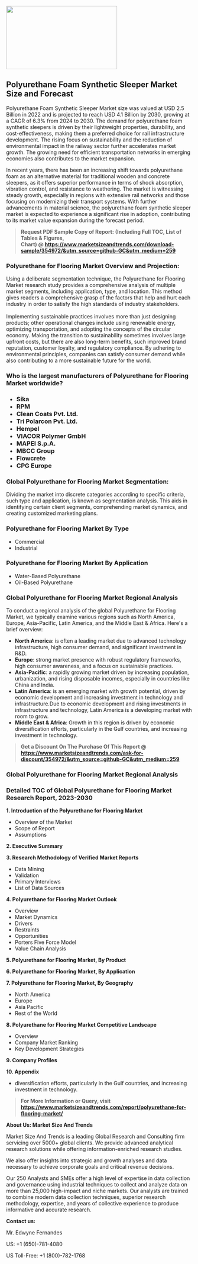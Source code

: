 <p><img class="alignnone size-medium wp-image-20088" src="https://ffe5etoiles.com/wp-content/uploads/2024/12/MST1-300x171.png" alt="" width="300" height="171" /></p><h2>Polyurethane Foam Synthetic Sleeper Market Size and Forecast</h2><p>Polyurethane Foam Synthetic Sleeper Market size was valued at USD 2.5 Billion in 2022 and is projected to reach USD 4.1 Billion by 2030, growing at a CAGR of 6.3% from 2024 to 2030. The demand for polyurethane foam synthetic sleepers is driven by their lightweight properties, durability, and cost-effectiveness, making them a preferred choice for rail infrastructure development. The rising focus on sustainability and the reduction of environmental impact in the railway sector further accelerates market growth. The growing need for efficient transportation networks in emerging economies also contributes to the market expansion.</p><p>In recent years, there has been an increasing shift towards polyurethane foam as an alternative material for traditional wooden and concrete sleepers, as it offers superior performance in terms of shock absorption, vibration control, and resistance to weathering. The market is witnessing steady growth, especially in regions with extensive rail networks and those focusing on modernizing their transport systems. With further advancements in material science, the polyurethane foam synthetic sleeper market is expected to experience a significant rise in adoption, contributing to its market value expansion during the forecast period.</p></p><blockquote id="" class=""><strong>Request PDF Sample Copy of Report: (Including Full TOC, List of Tables &amp; Figures, Chart)&nbsp;@&nbsp;<strong><a href="https://www.marketsizeandtrends.com/download-sample/354972/&utm_source=github-GC&utm_medium=259" target="_blank">https://www.marketsizeandtrends.com/download-sample/354972/&utm_source=github-GC&utm_medium=259</a></strong></strong></blockquote><h3 id="" class="">Polyurethane for Flooring Market&nbsp;Overview and Projection:</h3><p id="" class="">Using a deliberate segmentation technique, the Polyurethane for Flooring Market research study provides a comprehensive analysis of multiple market segments, including application, type, and location. This method gives readers a comprehensive grasp of the factors that help and hurt each industry in order to satisfy the high standards of industry stakeholders. <br /> <br />Implementing sustainable practices involves more than just designing products; other operational changes include using renewable energy, optimizing transportation, and adopting the concepts of the circular economy. Making the transition to sustainability sometimes involves large upfront costs, but there are also long-term benefits, such improved brand reputation, customer loyalty, and regulatory compliance. By adhering to environmental principles, companies can satisfy consumer demand while also contributing to a more sustainable future for the world.</p><h3 id="" class="">Who is the largest manufacturers of&nbsp;Polyurethane for Flooring Market worldwide?</h3><h3 class=""><p><ul><li>Sika </li><li> RPM </li><li> Clean Coats Pvt. Ltd. </li><li> Tri Polarcon Pvt. Ltd. </li><li> Hempel </li><li> VIACOR Polymer GmbH </li><li> MAPEI S.p.A. </li><li> MBCC Group </li><li> Flowcrete </li><li> CPG Europe</li></ul></p></h3><h3 id="" class="">Global&nbsp;Polyurethane for Flooring Market Segmentation:</h3><p id="" class="">Dividing the market into discrete categories according to specific criteria, such type and application, is known as segmentation analysis. This aids in identifying certain client segments, comprehending market dynamics, and creating customized marketing plans.</p><h3 id="" class="">Polyurethane for Flooring Market&nbsp;By Type</h3><p><p><ul><li>Commercial</li><li> Industrial</p></li></ul></p></p><h3 id="" class="">Polyurethane for Flooring Market&nbsp;By Application</h3><p class=""><p><ul><li>Water-Based Polyurethane</li><li> Oil-Based Polyurethane</li></ul></p></p><h3 id="" class="">Global Polyurethane for Flooring Market Regional Analysis</h3><p id="" class="">To conduct a regional analysis of the global Polyurethane for Flooring Market, we typically examine various regions such as North America, Europe, Asia-Pacific, Latin America, and the Middle East &amp; Africa. Here's a brief overview:</p><ul><li><strong>North America</strong>: is often a leading market due to advanced technology infrastructure, high consumer demand, and significant investment in R&amp;D.</li><li><strong>Europe</strong>: strong market presence with robust regulatory frameworks, high consumer awareness, and a focus on sustainable practices.</li><li><strong>Asia-Pacific</strong>: a rapidly growing market driven by increasing population, urbanization, and rising disposable incomes, especially in countries like China and India.</li><li><strong>Latin America</strong>: is an emerging market with growth potential, driven by economic development and increasing investment in technology and infrastructure.Due to economic development and rising investments in infrastructure and technology, Latin America is a developing market with room to grow.</li><li><strong>Middle East &amp; Africa</strong>: Growth in this region is driven by economic diversification efforts, particularly in the Gulf countries, and increasing investment in technology.</li></ul><blockquote id="" class=""><strong>Get a Discount On The Purchase Of This Report @ <strong><a href="https://www.marketsizeandtrends.com/ask-for-discount/354972/&utm_source=github-GC&utm_medium=259" target="_blank">https://www.marketsizeandtrends.com/ask-for-discount/354972/&utm_source=github-GC&utm_medium=259</a></strong></strong></blockquote><h3 id="" class="">Global Polyurethane for Flooring Market Regional Analysis</h3><h3 id="" class="">Detailed TOC of Global Polyurethane for Flooring Market Research Report, 2023-2030</h3><p id="" class=""><strong>1. Introduction of the Polyurethane for Flooring Market</strong></p><ul><li>Overview of the Market</li><li>Scope of Report</li><li>Assumptions</li></ul><p id="" class=""><strong>2. Executive Summary</strong></p><p id="" class=""><strong>3. Research Methodology of Verified Market Reports</strong></p><ul><li>Data Mining</li><li>Validation</li><li>Primary Interviews</li><li>List of Data Sources</li></ul><p id="" class=""><strong>4. Polyurethane for Flooring Market Outlook</strong></p><ul><li>Overview</li><li>Market Dynamics</li><li>Drivers</li><li>Restraints</li><li>Opportunities</li><li>Porters Five Force Model</li><li>Value Chain Analysis</li></ul><p id="" class=""><strong>5. Polyurethane for Flooring Market, By Product</strong></p><p id="" class=""><strong>6. Polyurethane for Flooring Market, By Application</strong></p><p id="" class=""><strong>7. Polyurethane for Flooring Market, By Geography</strong></p><ul><li>North America</li><li>Europe</li><li>Asia Pacific</li><li>Rest of the World</li></ul><p id="" class=""><strong>8. Polyurethane for Flooring Market Competitive Landscape</strong></p><ul><li>Overview</li><li>Company Market Ranking</li><li>Key Development Strategies</li></ul><p id="" class=""><strong>9. Company Profiles</strong></p><p id="" class=""><strong>10. Appendix</strong></p><ul><li>diversification efforts, particularly in the Gulf countries, and increasing investment in technology.</li></ul><blockquote id="" class=""><strong>For More Information or Query, visit <strong><strong><a href="https://www.marketsizeandtrends.com/report/polyurethane-for-flooring-market/" target="_blank">https://www.marketsizeandtrends.com/report/polyurethane-for-flooring-market/</a></strong></strong></strong></blockquote><p id="" class=""><strong>About Us: Market Size And Trends</strong></p><p id="" class="">Market Size And Trends is a leading Global Research and Consulting firm servicing over 5000+ global clients. We provide advanced analytical research solutions while offering information-enriched research studies.</p><p id="" class="">We also offer insights into strategic and growth analyses and data necessary to achieve corporate goals and critical revenue decisions.</p><p id="" class="">Our 250 Analysts and SMEs offer a high level of expertise in data collection and governance using industrial techniques to collect and analyze data on more than 25,000 high-impact and niche markets. Our analysts are trained to combine modern data collection techniques, superior research methodology, expertise, and years of collective experience to produce informative and accurate research.</p><p id="" class=""><strong>Contact us:</strong></p><p id="" class="">Mr. Edwyne Fernandes</p><p id="" class="">US: +1 (650)-781-4080</p><p id="" class="">US Toll-Free: +1 (800)-782-1768</p>
